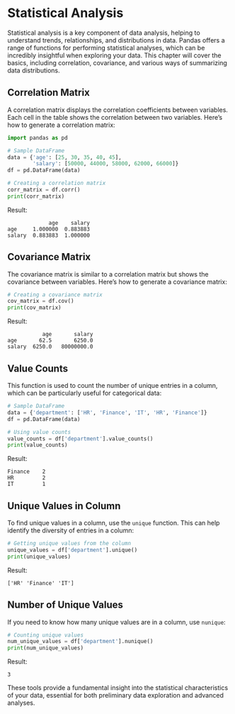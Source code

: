  
# Statistical Analysis

Statistical analysis is a key component of data analysis, helping to understand trends, relationships, and distributions in data. Pandas offers a range of functions for performing statistical analyses, which can be incredibly insightful when exploring your data. This chapter will cover the basics, including correlation, covariance, and various ways of summarizing data distributions.

## Correlation Matrix

A correlation matrix displays the correlation coefficients between variables. Each cell in the table shows the correlation between two variables. Here’s how to generate a correlation matrix:

```python
import pandas as pd

# Sample DataFrame
data = {'age': [25, 30, 35, 40, 45],
        'salary': [50000, 44000, 58000, 62000, 66000]}
df = pd.DataFrame(data)

# Creating a correlation matrix
corr_matrix = df.corr()
print(corr_matrix)
```

Result:

```plaintext
             age    salary
age     1.000000  0.883883
salary  0.883883  1.000000
```

## Covariance Matrix

The covariance matrix is similar to a correlation matrix but shows the covariance between variables. Here’s how to generate a covariance matrix:

```python
# Creating a covariance matrix
cov_matrix = df.cov()
print(cov_matrix)
```

Result:

```plaintext
           age       salary
age       62.5       6250.0
salary  6250.0   80000000.0
```

## Value Counts

This function is used to count the number of unique entries in a column, which can be particularly useful for categorical data:

```python
# Sample DataFrame
data = {'department': ['HR', 'Finance', 'IT', 'HR', 'Finance']}
df = pd.DataFrame(data)

# Using value counts
value_counts = df['department'].value_counts()
print(value_counts)
```

Result:

```plaintext
Finance    2
HR         2
IT         1
```

## Unique Values in Column

To find unique values in a column, use the `unique` function. This can help identify the diversity of entries in a column:

```python
# Getting unique values from the column
unique_values = df['department'].unique()
print(unique_values)
```

Result:

```plaintext
['HR' 'Finance' 'IT']
```

## Number of Unique Values

If you need to know how many unique values are in a column, use `nunique`:

```python
# Counting unique values
num_unique_values = df['department'].nunique()
print(num_unique_values)
```

Result:

```plaintext
3
```

These tools provide a fundamental insight into the statistical characteristics of your data, essential for both preliminary data exploration and advanced analyses.
